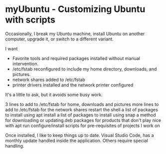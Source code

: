 # myUbuntu - Customizing Ubuntu with scripts

Occasionally, I break my Ubuntu machine, install Ubuntu on another computer, upgrade it, or switch to a different variant.

I want 

- Favorite tools and required packages installed without manual intervention.
- /etc/fstab reconfigured to include my home directory, downloads, and pictures.
- network shares added to /etc/fstab
- printer drivers installed and the network printer configured

It's a little to ask, but it avoids some busy work.

3 lines to add to /etc/fstab for home, downloads and pictures
more lines to add to /etc/fstab for the network shares
restart the shell
a list of packages to install using apt install
a list of packages to install using snap
a method for downloading  or updating.deb packages for products that don't play nice with apt
run configure/install scripts for pre-requisites of projects I work on

Once installed, I like to keep things up to date.
Visual Studio Code, has a monthly update
handled inside the application.
Others require special handling.
